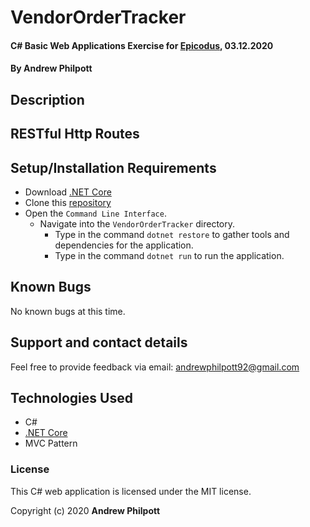 # VendorOrderTracker

#### C# Basic Web Applications Exercise for [Epicodus](https://www.epicodus.com/), 03.12.2020

#### By **Andrew Philpott**

## Description

## RESTful Http Routes

## Setup/Installation Requirements

- Download [.NET Core](https://dotnet.microsoft.com/download/dotnet-core/)
- Clone this [repository](https://github.com/ayohana/anagram.git/)
- Open the `Command Line Interface`.
  - Navigate into the `VendorOrderTracker` directory.
    - Type in the command `dotnet restore` to gather tools and dependencies for the application.
    - Type in the command `dotnet run` to run the application.

## Known Bugs

No known bugs at this time.

## Support and contact details

Feel free to provide feedback via email: andrewphilpott92@gmail.com

## Technologies Used

- C#
- [.NET Core](https://dotnet.microsoft.com/download/dotnet-core/)
- MVC Pattern

### License

This C# web application is licensed under the MIT license.

Copyright (c) 2020 **Andrew Philpott**

